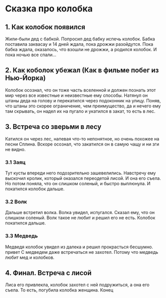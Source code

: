 # Сказка про колобка

## 1. Как колобок появился
Жили-были дед с бабкой. Попросил дед бабку испечь колобок.
Бабка поставила заквасау и 14 дней ждала, пока дрожжи разойдутся. Пока бабка ждала, оказалось, что взошли не дрожжи, а родился колобок. И пока ночью все спали...

## 2. Как коболок убежал (Как в фильме побег из Нью-Йорка)
Колобок осознал, что он тоже часть вселенной и должен познать этот мир через все известные и неизвестные ему способы. Натянул он штаны деда на голову и перекатился через подоконник на улицу. Поняв, что штаны это скорее ограничение, чем преимущество, да и нечего ему там скрывать, он надел их на пугало и укатился в закат, то есть в лес.

## 3. Встреча со зверьми в лесу
Катился он через лес, напевая что-то непонятное, но очень похожее на песни Сплина. Вскоре осознал, что закатился он в самую чащу и ни зги не видно.

### 3.1 Заяц 
Тут кусты впереди него подозрительно зашевелились. Навстречу ему выскочил кролик, который оказался переодетой лисой. И она его съела. Но потом поняла, что он слишком соленый, и быстро выплюнула. И покатился колобок дальше.

### 3.2 Волк
Дальше встретил волка. Волка увидел, испугался. Сказал ему, что он слишком соленый. Волк такое не любит и решил его не есть. Колобок покатился дальше.

### 3.3 Медведь
Медведя колобок увидел из далека и решил прокрасться бесшумно. привет
С медведем даже встречаться не захотел. Потому что медведь любит мед и колобков.
 
## 4. Финал. Встреча с лисой
Лиса его привлекла, колобок захотел с ней подружиться, а она его съела. То есть, погубила колобка женщина.
Конец
